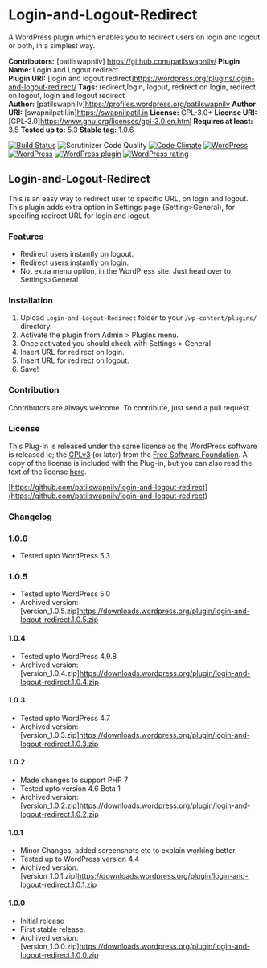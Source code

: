 # Login-and-Logout-Redirect
A WordPress plugin which enables you to redirect users on login and logout or both, in a simplest way.

**Contributors:**      [patilswapnilv] <https://github.com/patilswapnilv/>
**Plugin Name:**       Login and Logout redirect  
**Plugin URI:**        [login and logout redirect]<https://wordpress.org/plugins/login-and-logout-redirect/>
**Tags:**              redirect,login, logout, redirect on login, redirect on logout, login and logout redirect  
**Author:**            [patilswapnilv]<https://profiles.wordpress.org/patilswapnilv>
**Author URI:**        [swapnilpatil.in]<https://swapnilpatil.in>
**License:**           GPL-3.0+
**License URI:**       [GPL-3.0]<https://www.gnu.org/licenses/gpl-3.0.en.html>
**Requires at least:** 3.5
**Tested up to:**      5.3
**Stable tag:**        1.0.6  

[![Build Status](https://travis-ci.org/patilswapnilv/login-and-logout-redirect.svg)](https://travis-ci.org/patilswapnilv/login-and-logout-redirect) ![Scrutinizer Code Quality](https://scrutinizer-ci.com/g/patilswapnilv/login-and-logout-redirect/badges/quality-score.png?b=master) [![Code Climate](https://codeclimate.com/github/patilswapnilv/login-and-logout-redirect/badges/gpa.svg)](https://codeclimate.com/github/patilswapnilv/login-and-logout-redirect) [![WordPress](https://img.shields.io/wordpress/plugin/dt/login-and-logout-redirect.svg)](https://wordpress.org/plugins/login-and-logout-redirect/) [![WordPress](https://img.shields.io/wordpress/v/login-and-logout-redirect.svg)](https://wordpress.org/plugins/login-and-logout-redirect/) [![WordPress plugin](https://img.shields.io/wordpress/plugin/v/login-and-logout-redirect.svg)](https://wordpress.org/plugins/login-and-logout-redirect/) [![WordPress rating](https://img.shields.io/wordpress/plugin/r/login-and-logout-redirect.svg)](https://wordpress.org/plugins/login-and-logout-redirect/)


## Login-and-Logout-Redirect

This is an easy way to redirect user to specific URL, on login and logout.
This plugin adds extra option in Settings page (Setting>General), for specifing redirect URL for login and logout.

### Features

* Redirect users instantly on logout.
* Redirect users instantly on login.
* Not extra menu option, in the WordPress site. Just head over to Settings>General

### Installation

1. Upload `Login-and-Logout-Redirect` folder to your `/wp-content/plugins/` directory.
2. Activate the plugin from Admin > Plugins menu.
3. Once activated you should check with Settings > General
4. Insert URL for redirect on login.
5. Insert URL for redirect on logout.
6. Save!

### Contribution

Contributors are always welcome.
To contribute, just send a pull request.

### License
This Plug-in is released under the same license as the WordPress software is released ie; the [GPLv3](https://www.gnu.org/licenses/gpl-3.0.en.html) (or later) from the [Free Software Foundation](http://www.fsf.org/). A copy of the license is included with the Plug-in, but you can also read the text of the license [here](http://www.gnu.org/licenses/gpl-3.0.en.html).

[https://github.com/patilswapnilv/login-and-logout-redirect](https://github.com/patilswapnilv/login-and-logout-redirect)  

### Changelog

### 1.0.6

* Tested upto WordPress 5.3

### 1.0.5

* Tested upto WordPress 5.0
* Archived version:  [version_1.0.5.zip]<https://downloads.wordpress.org/plugin/login-and-logout-redirect.1.0.5.zip>

#### 1.0.4

* Tested upto WordPress 4.9.8
* Archived version:  [version_1.0.4.zip]<https://downloads.wordpress.org/plugin/login-and-logout-redirect.1.0.4.zip>

#### 1.0.3

* Tested upto WordPress 4.7
* Archived version:  [version_1.0.3.zip]<https://downloads.wordpress.org/plugin/login-and-logout-redirect.1.0.3.zip>

#### 1.0.2

* Made changes to support PHP 7
* Tested upto version 4.6 Beta 1
* Archived version:  [version_1.0.2.zip]<https://downloads.wordpress.org/plugin/login-and-logout-redirect.1.0.2.zip>

#### 1.0.1

* Minor Changes, added screenshots etc to explain working better.
* Tested up to WordPress version 4.4
* Archived version: [version_1.0.1.zip]<https://downloads.wordpress.org/plugin/login-and-logout-redirect.1.0.1.zip>

#### 1.0.0

* Initial release
* First stable release.
* Archived version: [version_1.0.0.zip]<https://downloads.wordpress.org/plugin/login-and-logout-redirect.1.0.0.zip>
